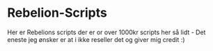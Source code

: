 # Rebelion-Scripts
Her er Rebelions scripts der er or over 1000kr scripts her så lidt - Det eneste jeg ønsker er at i ikke reseller det og giver mig credit :)
